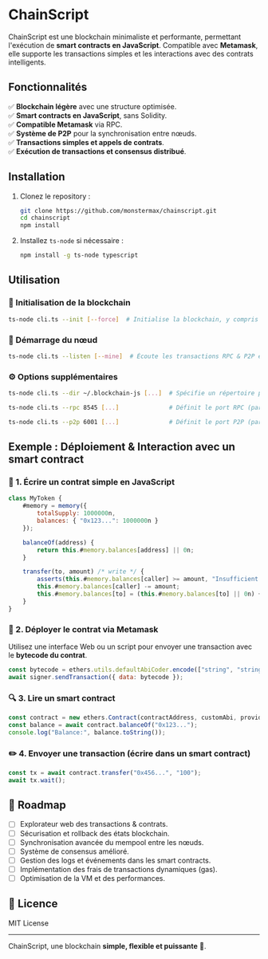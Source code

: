 
# ChainScript

ChainScript est une blockchain minimaliste et performante, permettant l'exécution de **smart contracts en JavaScript**. Compatible avec **Metamask**, elle supporte les transactions simples et les interactions avec des contrats intelligents.

## Fonctionnalités

✅ **Blockchain légère** avec une structure optimisée.  
✅ **Smart contracts en JavaScript**, sans Solidity.  
✅ **Compatible Metamask** via RPC.  
✅ **Système de P2P** pour la synchronisation entre nœuds.  
✅ **Transactions simples et appels de contrats**.  
✅ **Exécution de transactions et consensus distribué**.  

## Installation

1. Clonez le repository :
   ```sh
   git clone https://github.com/monstermax/chainscript.git
   cd chainscript
   npm install
   ```

2. Installez `ts-node` si nécessaire :
   ```sh
   npm install -g ts-node typescript
   ```

## Utilisation

### 📌 Initialisation de la blockchain
```sh
ts-node cli.ts --init [--force]  # Initialise la blockchain, y compris le bloc genesis
```

### 🚀 Démarrage du nœud
```sh
ts-node cli.ts --listen [--mine]  # Écoute les transactions RPC & P2P et mine de nouveaux blocs
```


### ⚙️ Options supplémentaires
```sh
ts-node cli.ts --dir ~/.blockchain-js [...]  # Spécifie un répertoire personnalisé pour la blockchain

ts-node cli.ts --rpc 8545 [...]              # Définit le port RPC (par défaut 8545)

ts-node cli.ts --p2p 6001 [...]              # Définit le port P2P (par défaut 6001)
```

## Exemple : Déploiement & Interaction avec un smart contract

### 📜 1. Écrire un contrat simple en JavaScript
```js
class MyToken {
    #memory = memory({
        totalSupply: 1000000n,
        balances: { "0x123...": 1000000n }
    });

    balanceOf(address) {
        return this.#memory.balances[address] || 0n;
    }

    transfer(to, amount) /* write */ {
        asserts(this.#memory.balances[caller] >= amount, "Insufficient balance");
        this.#memory.balances[caller] -= amount;
        this.#memory.balances[to] = (this.#memory.balances[to] || 0n) + amount;
    }
}
```

### 🚀 2. Déployer le contrat via Metamask

Utilisez une interface Web ou un script pour envoyer une transaction avec le **bytecode du contrat**.

```js
const bytecode = ethers.utils.defaultAbiCoder.encode(["string", "string"], [contractCode, "[]"]);
await signer.sendTransaction({ data: bytecode });
```

### 🔍 3. Lire un smart contract

```js
const contract = new ethers.Contract(contractAddress, customAbi, provider);
const balance = await contract.balanceOf("0x123...");
console.log("Balance:", balance.toString());
```

### ✏️ 4. Envoyer une transaction (écrire dans un smart contract)

```js
const tx = await contract.transfer("0x456...", "100");
await tx.wait();
```

## 📜 Roadmap
- [ ] Explorateur web des transactions & contrats.
- [ ] Sécurisation et rollback des états blockchain.
- [ ] Synchronisation avancée du mempool entre les nœuds.
- [ ] Système de consensus amélioré.
- [ ] Gestion des logs et événements dans les smart contracts.
- [ ] Implémentation des frais de transactions dynamiques (gas).
- [ ] Optimisation de la VM et des performances.

## 📜 Licence
MIT License

---

ChainScript, une blockchain **simple, flexible et puissante** 🚀.

